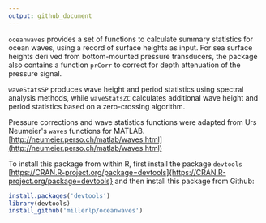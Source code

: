 ```yaml
---
output: github_document
---
```


<!-- README.md is generated from README.Rmd. Please edit that file -->


`oceanwaves` provides a set of functions to calculate summary
statistics
for ocean waves, using a record of surface heights as input. For sea surface
heights
deri ved from bottom-mounted pressure transducers, the package also
contains a
function `prCorr` to correct for depth attenuation of the pressure signal. 

`waveStatsSP` produces wave height and period statistics using spectral analysis
methods, while `waveStatsZC` calculates additional wave height and period
statistics based on a zero-crossing algorithm. 

Pressure corrections and wave statistics functions were adapted from Urs
Neumeier's `waves` functions for MATLAB.
[http://neumeier.perso.ch/matlab/waves.html](http://neumeier.perso.ch/matlab/waves.html)  

To install this package from within R, first install the package `devtools`
[https://CRAN.R-project.org/package=devtools]{https://CRAN.R-project.org/package=devtools}
and then install this package from Github:


```r
install.packages('devtools')
library(devtools)
install_github('millerlp/oceanwaves')
```

